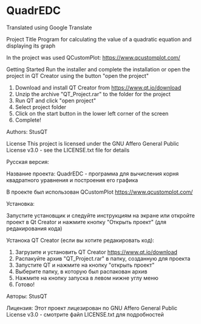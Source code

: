# QuadrEDC
Translated using Google Translate

Project Title
Program for calculating the value of a quadratic equation and displaying its graph

In the project was used QCustomPlot: https://www.qcustomplot.com/

Getting Started
Run the installer and complete the installation or open the project in QT Creator using the button "open the project"

1. Download and install QT Creator from https://www.qt.io/download
2. Unzip the archive "QT_Projeсt.rar" to the folder for the project
3. Run QT and click "open project"
4. Select project folder
5. Click on the start button in the lower left corner of the screen
6. Complete!

Authors:
StusQT

License
This project is licensed under the GNU Affero General Public License v3.0 - see the LICENSE.txt file for details



Русская версия:

Название проекта:
QuadrEDC - программа для вычисления корня квадратного уравнения и построения его графика

В проекте был использован QCustomPlot https://www.qcustomplot.com/

Установка:

Запустите установщик и следуйте инструкциям на экране или откройте проект в Qt Creator и нажмите кнопку "Открыть проект" (для редакирования кода)

Устанока QT Creator (если вы хотите редакировать код):

1. Загрузите и установить QT Creator https://www.qt.io/download
2. Распакуйте архив "QT_Projeсt.rar" в папку, созданную для проекта
3. Запустите QT и нажмите на кнопку "открыть проект"
4. Выберите папку, в которую был распакован архив
5. Нажмите на кнопку запуска в левом нижне углу меню
6. Готово!

Авторы:
StusQT

Лицензия:
Этот проект лицезирован по GNU Affero General Public License v3.0 - смотрите файл LICENSE.txt для подробностей